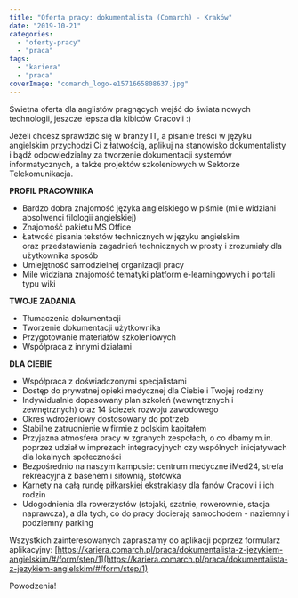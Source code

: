 ```yaml
---
title: "Oferta pracy: dokumentalista (Comarch) - Kraków"
date: "2019-10-21"
categories: 
  - "oferty-pracy"
  - "praca"
tags: 
  - "kariera"
  - "praca"
coverImage: "comarch_logo-e1571665808637.jpg"
---
```


Świetna oferta dla anglistów pragnących wejść do świata nowych technologii, jeszcze lepsza dla kibiców Cracovii :)

Jeżeli chcesz sprawdzić się w branży IT, a pisanie treści w języku angielskim przychodzi Ci z łatwością, aplikuj na stanowisko dokumentalisty i bądź odpowiedzialny za tworzenie dokumentacji systemów informatycznych, a także projektów szkoleniowych w Sektorze Telekomunikacja.

**PROFIL PRACOWNIKA**

- Bardzo dobra znajomość języka angielskiego w piśmie (mile widziani absolwenci filologii angielskiej)
- Znajomość pakietu MS Office
- Łatwość pisania tekstów technicznych w języku angielskim oraz przedstawiania zagadnień technicznych w prosty i zrozumiały dla użytkownika sposób
- Umiejętność samodzielnej organizacji pracy
- Mile widziana znajomość tematyki platform e-learningowych i portali typu wiki

**TWOJE ZADANIA**

- Tłumaczenia dokumentacji
- Tworzenie dokumentacji użytkownika
- Przygotowanie materiałów szkoleniowych
- Współpraca z innymi działami

**DLA CIEBIE**

- Współpraca z doświadczonymi specjalistami
- Dostęp do prywatnej opieki medycznej dla Ciebie i Twojej rodziny
- Indywidualnie dopasowany plan szkoleń (wewnętrznych i zewnętrznych) oraz 14 ścieżek rozwoju zawodowego
- Okres wdrożeniowy dostosowany do potrzeb
- Stabilne zatrudnienie w firmie z polskim kapitałem
- Przyjazna atmosfera pracy w zgranych zespołach, o co dbamy m.in. poprzez udział w imprezach integracyjnych czy wspólnych inicjatywach dla lokalnych społeczności
- Bezpośrednio na naszym kampusie: centrum medyczne iMed24, strefa rekreacyjna z basenem i siłownią, stołówka
- Karnety na całą rundę piłkarskiej ekstraklasy dla fanów Cracovii i ich rodzin
- Udogodnienia dla rowerzystów (stojaki, szatnie, rowerownie, stacja naprawcza), a dla tych, co do pracy docierają samochodem - naziemny i podziemny parking

Wszystkich zainteresowanych zapraszamy do aplikacji poprzez formularz aplikacyjny: [https://kariera.comarch.pl/praca/dokumentalista-z-jezykiem-angielskim/#/form/step/1](https://kariera.comarch.pl/praca/dokumentalista-z-jezykiem-angielskim/#/form/step/1)

Powodzenia!
